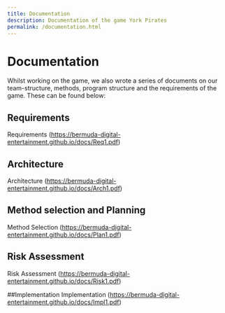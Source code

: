 ```yaml
---
title: Documentation
description: Documentation of the game York Pirates
permalink: /documentation.html
---
```


# Documentation

Whilst working on the game, we also wrote a series of documents on our team-structure, methods, program structure and the requirements of the game.
These can be found below:

## Requirements
Requirements (https://bermuda-digital-entertainment.github.io/docs/Req1.pdf)

## Architecture
Architecture (https://bermuda-digital-entertainment.github.io/docs/Arch1.pdf)

## Method selection and Planning
Method Selection (https://bermuda-digital-entertainment.github.io/docs/Plan1.pdf)

## Risk Assessment
Risk Assessment (https://bermuda-digital-entertainment.github.io/docs/Risk1.pdf)

##Implementation
Implementation (https://bermuda-digital-entertainment.github.io/docs/Impl1.pdf)
